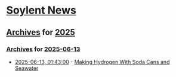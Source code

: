 # [Soylent News](../../../README.md)

## [Archives](../../index.md) for [2025](../index.md)

### [Archives](../../index.md) for [2025-06-13](index.md)

* [2025-06-13, 01:43:00](https://soylentnews.org/article.pl?sid=25/06/12/075226&from=rss) - [Making Hydrogen With Soda Cans and Seawater](https://soylentnews.org/article.pl?sid=25/06/12/075226&from=rss)
